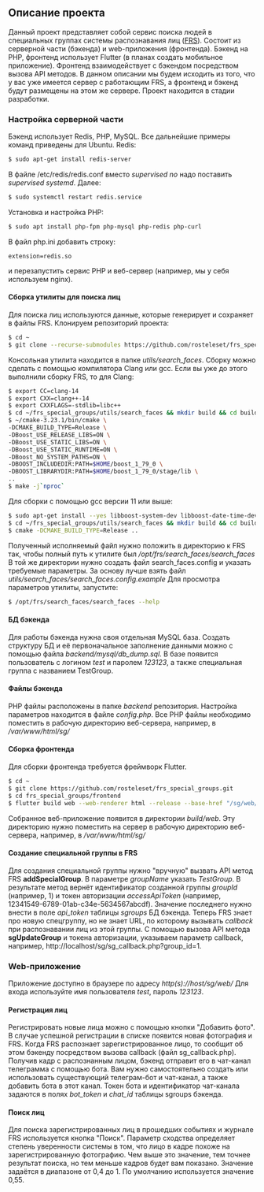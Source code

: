 ## Описание проекта
Данный проект представляет собой сервис поиска людей в специальных группах системы распознавания лиц ([FRS](https://github.com/rosteleset/frs)). Состоит из серверной части (бэкенда) и web-приложения (фронтенда). Бэкенд на PHP, фронтенд использует Flutter (в планах создать мобильное приложение). Фронтенд взаимодействует с бэкендом посредством вызова API методов. В данном описании мы будем исходить из того, что у вас уже имеется сервер с работающим FRS, а фронтенд и бэкенд будут размещены на этом же сервере.
Проект находится в стадии разработки.

### Настройка серверной части
Бэкенд использует Redis, PHP, MySQL. Все дальнейшие примеры команд приведены для Ubuntu.
Redis:
```bash
$ sudo apt-get install redis-server 
```
В файле /etc/redis/redis.conf вместо *supervised no* надо поставить *supervised systemd*. Далее:
```bash
$ sudo systemctl restart redis.service
```
Установка и настройка PHP:
```bash
$ sudo apt install php-fpm php-mysql php-redis php-curl
```
В файл php.ini добавить строку:
```
extension=redis.so
```
и перезапустить сервис PHP и веб-сервер (например, мы у себя используем nginx).

#### Сборка утилиты для поиска лиц
Для поиска лиц используются данные, которые генерирует и сохраняет в файлы FRS.
Клонируем репозиторий проекта:
```bash
$ cd ~
$ git clone --recurse-submodules https://github.com/rosteleset/frs_special_groups.git
```
Консольная утилита находится в папке *utils/search_faces*. Сборку можно сделать с помощью компилятора Clang или gcc. Если вы уже до этого выполнили сборку FRS, то для Clang:
```bash
$ export CC=clang-14
$ export CXX=clang++-14
$ export CXXFLAGS=-stdlib=libc++
$ cd ~/frs_special_groups/utils/search_faces && mkdir build && cd build
$ ~/cmake-3.23.1/bin/cmake \
-DCMAKE_BUILD_TYPE=Release \
-DBoost_USE_RELEASE_LIBS=ON \
-DBoost_USE_STATIC_LIBS=ON \
-DBoost_USE_STATIC_RUNTIME=ON \
-DBoost_NO_SYSTEM_PATHS=ON \
-DBOOST_INCLUDEDIR:PATH=$HOME/boost_1_79_0 \
-DBOOST_LIBRARYDIR:PATH=$HOME/boost_1_79_0/stage/lib \
..
$ make -j`nproc`
```
Для сборки с помощью gcc версии 11 или выше:
```bash
$ sudo apt-get install --yes libboost-system-dev libboost-date-time-dev libboost-program-options-dev libssl-dev libz-dev cmake
$ cd ~/frs_special_groups/utils/search_faces && mkdir build && cd build
$ cmake -DCMAKE_BUILD_TYPE=Release ..
```
Полученный исполняемый файл нужно положить в директорию к FRS так, чтобы полный путь к утилите был */opt/frs/search_faces/search_faces* В той же директории нужно создать файл search_faces.config и указать требуемые параметры. За основу лучше взять файл *utils/search_faces/search_faces.config.example*
Для просмотра параметров утилиты, запустите:
```bash
$ /opt/frs/search_faces/search_faces --help
```

#### БД бэкенда
Для работы бэкенда нужна своя отдельная MySQL база. Создать структуру БД и её первоначальное заполнение данными можно с помощью файла  *backend/mysql/db_dump.sql*. В базе появится пользователь с логином *test* и паролем *123123*, а также специальная группа с названием TestGroup.

#### Файлы бэкенда
PHP файлы расположены в папке *backend* репозитория. Настройка параметров находится в файле *config.php*. Все PHP файлы необходимо поместить в рабочую директорию веб-сервера, например, в */var/www/html/sg/*

#### Сборка фронтенда
Для сборки фронтенда требуется фреймворк Flutter.
```bash
$ cd ~
$ git clone https://github.com/rosteleset/frs_special_groups.git
$ cd frs_special_groups/frontend
$ flutter build web --web-renderer html --release --base-href "/sg/web/"
```
Собранное веб-приложение появится в директории *build/web*. Эту директорию нужно поместить на сервер в рабочую директорию веб-сервера, например, в */var/www/html/sg/*

#### Создание специальной группы в FRS
Для создания специальной группы нужно "вручную" вызвать API метод FRS **addSpecialGroup**. В параметре *groupName* указать *TestGroup*. В результате метод вернёт идентификатор созданной группы *groupId* (например, 1) и токен авторизации *accessApiToken* (например, 12341549-6789-01ab-c34e-5634567abcdf). Значение последнего нужно внести в поле *api_token* таблицы *sgroups* БД бэкенда.
Теперь FRS знает про новую спецгруппу, но не знает URL, по которому вызывать *callback* при распознавании лиц из этой группы. С помощью вызова API метода **sgUpdateGroup** и токена авторизации, указываем параметр callback, например, http://localhost/sg/sg_callback.php?group_id=1.

### Web-приложение
Приложение доступно в браузере по адресу *http(s)://host/sg/web/*
Для входа используйте имя пользователя *test*, пароль *123123*.

#### Регистрация лиц
Регистрировать новые лица можно с помощью кнопки "Добавить фото". В случае успешной регистрации в списке появится новая фотография и FRS. Когда FRS распознает зарегистрированное лицо, то сообщит об этом бэкенду посредством вызова callback (файл sg_callback.php). Получив кадр с распознанным лицом, бэкенд отправит его в чат-канал телеграмма с помощью бота. Вам нужно самостоятельно создать  или использовать существующий телеграм-бот и чат-канал, а также добавить бота в этот канал. Токен бота и идентификатор чат-канала задаются в полях *bot_token* и *chat_id* таблицы sgroups бэкенда.

#### Поиск лиц
Для поиска зарегистрированных лиц в прошедших событиях и журнале FRS используется кнопка "Поиск".  Параметр сходства определяет степень уверенности системы в том, что лицо в кадре похоже на зарегистрированную фотографию. Чем выше это значение, тем точнее результат поиска, но тем меньше кадров будет вам показано. Значение задаётся в диапазоне от 0,4 до 1. По умолчанию используется значение 0,55.

